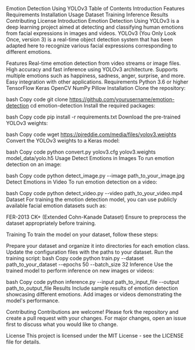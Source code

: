 Emotion Detection Using YOLOv3
Table of Contents
Introduction
Features
Requirements
Installation
Usage
Dataset
Training
Inference
Results
Contributing
License
Introduction
Emotion Detection Using YOLOv3 is a deep learning project aimed at detecting and classifying human emotions from facial expressions in images and videos. YOLOv3 (You Only Look Once, version 3) is a real-time object detection system that has been adapted here to recognize various facial expressions corresponding to different emotions.

Features
Real-time emotion detection from video streams or image files.
High accuracy and fast inference using YOLOv3 architecture.
Supports multiple emotions such as happiness, sadness, anger, surprise, and more.
Easy integration with other applications.
Requirements
Python 3.6 or higher
TensorFlow
Keras
OpenCV
NumPy
Pillow
Installation
Clone the repository:

bash
Copy code
git clone https://github.com/yourusername/emotion-detection
cd emotion-detection
Install the required packages:

bash
Copy code
pip install -r requirements.txt
Download the pre-trained YOLOv3 weights:

bash
Copy code
wget https://pjreddie.com/media/files/yolov3.weights
Convert the YOLOv3 weights to a Keras model:

bash
Copy code
python convert.py yolov3.cfg yolov3.weights model_data/yolo.h5
Usage
Detect Emotions in Images
To run emotion detection on an image:

bash
Copy code
python detect_image.py --image path_to_your_image.jpg
Detect Emotions in Video
To run emotion detection on a video:

bash
Copy code
python detect_video.py --video path_to_your_video.mp4
Dataset
For training the emotion detection model, you can use publicly available facial emotion datasets such as:

FER-2013
CK+ (Extended Cohn-Kanade Dataset)
Ensure to preprocess the dataset appropriately before training.

Training
To train the model on your dataset, follow these steps:

Prepare your dataset and organize it into directories for each emotion class.
Update the configuration files with the paths to your dataset.
Run the training script:
bash
Copy code
python train.py --dataset path_to_your_dataset --epochs 50 --batch_size 32
Inference
Use the trained model to perform inference on new images or videos:

bash
Copy code
python inference.py --input path_to_input_file --output path_to_output_file
Results
Include sample results of emotion detection showcasing different emotions. Add images or videos demonstrating the model's performance.

Contributing
Contributions are welcome! Please fork the repository and create a pull request with your changes. For major changes, open an issue first to discuss what you would like to change.

License
This project is licensed under the MIT License - see the LICENSE file for details.
